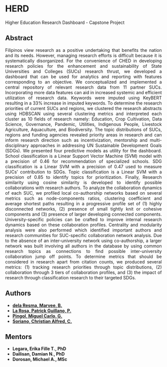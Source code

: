 # HERD

Higher Education Research Dashboard - Capstone Project

## Abstract

<p align="justify"> Filipinos view research as a positive undertaking that benefits the nation and its needs. However, managing research efforts is difficult because it is systematically disorganized. For the convenience of CHED in developing research policies for the enhancement and sustainability of State Universities and Colleges (SUCs) research thrust, we developed a dashboard that can be used for analytics and reporting with features corresponding to an objective. We conceptualized and implemented a central repository of relevant research data from 11 partner SUCs. Incorporating more data features can aid in increased systemic and efficient utilization of research data. Keywords were imputed using KeyBERT resulting in a 33% increase in imputed keywords. To determine the research priorities of current SUCs and regions, we clustered the research abstracts using HDBSCAN using several clustering metrics and interpreted each cluster as 10 fields of research namely: Education, Crop Cultivation, Data Science, Governance, Pandemic, Utilities, Indigenous People, Livestock Agriculture, Aquaculture, and Biodiversity. The topic distributions of SUCs, regions and funding agencies revealed priority areas in research and can inform research direction such as incentivization, mentorship and multi-disciplinary approaches in addressing UN Sustainable Development Goals (SDGs). We presented four predictive models as utility for the dashboard. School classification is a Linear Support Vector Machine (SVM) model with a precision of 0.46 for recommendation of specialized schools. SDG classification is a Linear SVM with a precision of 0.47 used to measure SUCs’ contribution to SDGs. Topic classification is a Linear SVM with a precision of 0.85 to identify topics for prioritization. Finally, Research similarity using cosine similarity is developed to identify possible collaborations with research authors. To analyze the collaboration dynamics of each SUC, we profiled local co-authorship networks based on several metrics such as node-components ratios, clustering coefficient and average shortest paths resulting in a progressive profile set of (1) highly disconnected networks, (2) presence of small tightly knit or cohesive components and (3) presence of larger developing connected components. University-specific policies can be crafted to improve internal research dynamics based on these collaboration profiles. Centrality and modularity analysis were also performed which identified important authors and research communities for SUC-specific collaboration network analysis. Due to the absence of an inter-university network using co-authorship, a larger network was built involving all authors in the database by using common research topics as connections to find possible inter-university collaboration jump off points. To determine metrics that should be considered in research apart from citation counts, we produced several metrics: (1) tracking research priorities through topic distributions, (2) collaboration through 3 tiers of collaboration profiles, and (3) the impact of research through classification research to their targeted SDGs.</p>

## Authors

* **[dela Resma, Marvee, B.](https://www.linkedin.com/in/marveedr/)**
* **[La Rosa, Patrick Guillano, P.](https://www.linkedin.com/in/patricklarosa/)**
* **[Pingol, Miguel Carlo, G.](https://www.linkedin.com/in/miguel-pingol-173623b4/)** 
* **[Soriano, Christian Alfred, C.](https://www.linkedin.com/in/cacsoriano/)** 

## Mentors

* **Legara, Erika Fille T., PhD**
* **Dailisan, Damian N., PhD**
* **Dorosan, Michael A., MSc**
